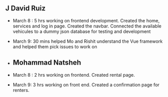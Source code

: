 ## J David Ruiz
- March 8 : 5 hrs working on frontend development. Created the home, services and log in page. Created the navbar. Connected the available vehicules to a dummy json database for testing and development
- March 9: 30 mins helped Mo and Rishit understand the Vue framework and helped them pick issues to work on

- ## Mohammad Natsheh
- March 8 : 2 hrs working on frontend. Created rental page.
- March 9:  3 hrs working on front end. Created a confirmation page for renters.
